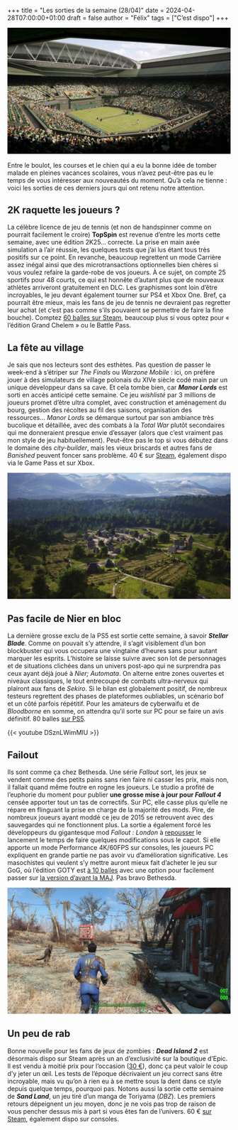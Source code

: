 +++
title = "Les sorties de la semaine (28/04)"
date = 2024-04-28T07:00:00+01:00
draft = false
author = "Félix"
tags = ["C’est dispo"]
+++ 

![Capture d’écran du jeu TopSpin 2K25](topspin.jpg "Ce mod HD pour Pong va vous étonner.")

Entre le boulot, les courses et le chien qui a eu la bonne idée de tomber malade en pleines vacances scolaires, vous n’avez peut-être pas eu le temps de vous intéresser aux nouveautés du moment. Qu’à cela ne tienne : voici les sorties de ces derniers jours qui ont retenu notre attention.

## 2K raquette les joueurs ?

La célèbre licence de jeu de tennis (et non de handspinner comme on pourrait facilement le croire) **TopSpin** est revenue d’entre les morts cette semaine, avec une édition 2K25… correcte. La prise en main axée simulation a l’air réussie, les quelques tests que j’ai lus étant tous très positifs sur ce point. En revanche, beaucoup regrettent un mode Carrière assez inégal ainsi que des microtransactions optionnelles bien chères si vous voulez refaire la garde-robe de vos joueurs. À ce sujet, on compte 25 sportifs pour 48 courts, ce qui est honnête d’autant plus que de nouveaux athlètes arriveront gratuitement en DLC. Les graphismes sont loin d’être incroyables, le jeu devant également tourner sur PS4 et Xbox One. Bref, ça pourrait être mieux, mais les fans de jeu de tennis ne devraient pas regretter leur achat (et c’est pas comme s’ils pouvaient se permettre de faire la fine bouche). Comptez [60 balles sur Steam](https://store.steampowered.com/app/1785650/TopSpin_2K25/), beaucoup plus si vous optez pour « l’édition Grand Chelem » ou le Battle Pass.

## La fête au village

Je sais que nos lecteurs sont des esthètes. Pas question de passer le week-end à s’étriper sur *The Finals* ou *Warzone Mobile* : ici, on préfère jouer à des simulateurs de village polonais du XIVe siècle codé main par un unique développeur dans sa cave. Et cela tombe bien, car ***Manor Lords*** est sorti en accès anticipé cette semaine. Ce jeu *wishlisté* par 3 millions de joueurs promet d’être ultra complet, avec construction et aménagement du bourg, gestion des récoltes au fil des saisons, organisation des ressources… *Manor Lords* se démarque surtout par son ambiance très bucolique et détaillée, avec des combats à la *Total War* plutôt secondaires qui me donneraient presque envie d’essayer (alors que c’est vraiment pas mon style de jeu habituellement). Peut-être pas le top si vous débutez dans le domaine des *city-builder*, mais les vieux briscards et autres fans de *Banished* peuvent foncer sans problème. 40 € sur [Steam](https://store.steampowered.com/app/1363080/Manor_Lords/), également dispo via le Game Pass et sur Xbox.

![Capture d’écran du jeu Manor Lords](manorlords.jpg)

## Pas facile de Nier en bloc

La dernière grosse exclu de la PS5 est sortie cette semaine, à savoir ***Stellar Blade***. Comme on pouvait s’y attendre, il s’agit visiblement d’un bon blockbuster qui vous occupera une vingtaine d’heures sans pour autant marquer les esprits. L’histoire se laisse suivre avec son lot de personnages et de situations clichées dans un univers post-apo qui ne surprendra pas ceux ayant déjà joué à *Nier; Automata*. On alterne entre zones ouvertes et niveaux classiques, le tout entrecoupé de combats ultra-nerveux qui plairont aux fans de *Sekiro*. Si le bilan est globalement positif, de nombreux testeurs regrettent des phases de plateformes oubliables, un scénario bof et un côté parfois répétitif. Pour les amateurs de cyberwaifu et de *Bloodborne* en somme, on attendra qu’il sorte sur PC pour se faire un avis définitif. 80 balles [sur PS5](https://www.playstation.com/fr-fr/games/stellar-blade/).

{{< youtube DSznLWimMlU >}} 

## Failout

Ils sont comme ça chez Bethesda. Une série *Fallout* sort, les jeux se vendent comme des petits pains sans rien faire ni casser les prix, mais non, il fallait quand même foutre en rogne les joueurs. Le studio a profité de l’euphorie du moment pour publier **une grosse mise à jour pour *Fallout 4*** censée apporter tout un tas de correctifs. Sur PC, elle casse plus qu’elle ne répare en flinguant la prise en charge de la majorité des mods. Pire, de nombreux joueurs ayant moddé ce jeu de 2015 se retrouvent avec des sauvegardes qui ne fonctionnent plus. La sortie a également forcé les développeurs du gigantesque mod *Fallout : London* à [repousser](https://www.pcgamesn.com/fallout-london/launch-change) le lancement le temps de faire quelques modifications sous le capot. Si elle apporte un mode Performance 4K/60FPS sur consoles, les joueurs PC expliquent en grande partie ne pas avoir vu d’amélioration significative. Les masochistes qui veulent s’y mettre auront mieux fait d’acheter le jeu sur GoG, où l’édition GOTY est [à 10 balles](https://www.gog.com/fr/game/fallout_4_game_of_the_year_edition) avec une option pour facilement passer sur [la version d’avant la MAJ](https://www.pcgamer.com/games/fallout/thanks-to-fallout-4s-disaster-update-gogs-patch-rollback-feature-makes-it-the-best-version-of-the-game-right-now/). Pas bravo Bethesda.

![Capture d’écran du jeu Fallout 4](fallout4.jpg "Ça donnerait presque envie de relancer New Vegas")

## Un peu de rab

Bonne nouvelle pour les fans de jeux de zombies : ***Dead Island 2*** est désormais dispo sur Steam après un an d’exclusivité sur la boutique d’Epic. Il est vendu à moitié prix pour l’occasion ([30 €](https://store.steampowered.com/app/934700/Dead_Island_2/)), donc ça peut valoir le coup d’y jeter un œil. Les tests de l’époque décrivaient un jeu correct sans être incroyable, mais vu qu’on à rien eu à se mettre sous la dent dans ce style depuis quelque temps, pourquoi pas. Notons aussi la sortie cette semaine de ***Sand Land***, un jeu tiré d’un manga de Toriyama (*DBZ*). Les premiers retours dépeignent un jeu moyen, donc je ne vois pas trop de raison de vous pencher dessus mis à part si vous êtes fan de l’univers. 60 € [sur Steam](https://store.steampowered.com/app/1979440/SAND_LAND/), également dispo sur consoles.